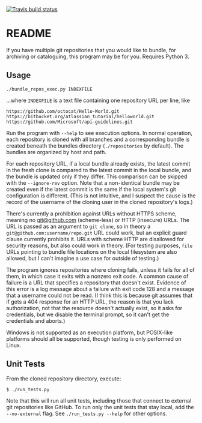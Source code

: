 [![Travis build status](https://img.shields.io/travis/mike10004/git-multi-bundler.svg)](https://travis-ci.org/mike10004/git-multi-bundler)

# README

If you have multiple git repositories that you would like to bundle, for 
archiving or cataloguing, this program may be for you. Requires Python 3.

## Usage

    ./bundle_repos_exec.py INDEXFILE

...where `INDEXFILE` is a text file containing one repository URL per line, like

    https://github.com/octocat/Hello-World.git
    https://bitbucket.org/atlassian_tutorial/helloworld.git
    https://github.com/Microsoft/api-guidelines.git

Run the program with `--help` to see execution options. In normal operation, 
each repository is cloned with all branches and a corresponding bundle is 
created beneath the bundles directory (`./repositories` by default). The 
bundles are organized by host and path. 

For each repository URL, if a local bundle already exists, the latest commit 
in the fresh clone is compared to the latest commit in the local bundle, and 
the bundle is updated only if they differ. This comparison can be skipped with 
the `--ignore-rev` option. Note that a non-identical bundle may be created even
if the latest commit is the same if the local system's git configuration is 
different. (This is not intuitive, and I suspect the cause is the record of 
the username of the cloning user in the cloned repository's logs.)

There's currently a prohibition against URLs without HTTPS scheme, meaning no 
git@github.com (scheme-less) or HTTP (insecure) URLs. The URL is passed as
an argument to `git clone`, so in theory a `git@github.com:username/repo.git`
URL could work, but an explicit guard clause currently prohibits it. URLs with 
scheme HTTP are disallowed for security reasons, but also could work in 
theory. (For testing purposes, `file` URLs pointing to bundle file locations
on the local filesystem are also allowed, but I can't imagine a use case for 
outside of testing.)

The program ignores repositories where cloning fails, unless it fails for all 
of them, in which case it exits with a nonzero exit code. A common cause of
failure is a URL that specifies a repository that doesn't exist. Evidence of 
this error is a log message about a failure with exit code 128 and a message 
that a username could not be read. (I think this is because git assumes that
if gets a 404 response for an HTTP URL, the reason is that you lack 
authorization, not that the resource doesn't actually exist, so it asks for
credentials, but we disable the terminal prompt, so it can't get the 
credentials and aborts.)

Windows is not supported as an execution platform, but POSIX-like platforms
should all be supported, though testing is only performed on Linux.

## Unit Tests

From the cloned repository directory, execute:

    $ ./run_tests.py

Note that this will run all unit tests, including those that connect to 
external git repositories like GitHub. To run only the unit tests that 
stay local, add the `--no-external` flag. See `./run_tests.py --help`
for other options.
